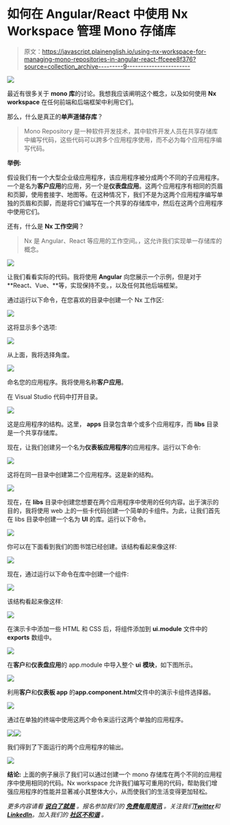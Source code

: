 # 如何在 Angular/React 中使用 Nx Workspace 管理 Mono 存储库

> 原文：<https://javascript.plainenglish.io/using-nx-workspace-for-managing-mono-repositories-in-angular-react-ffceee8f376?source=collection_archive---------9----------------------->

![](img/8f21aece817df40a89afdde5e7f43b53.png)

最近有很多关于 **mono 库**的讨论。我想我应该阐明这个概念，以及如何使用 **Nx workspace** 在任何前端和后端框架中利用它们。

那么，什么是真正的**单声道储存库**？

> Mono Repository 是一种软件开发技术，其中软件开发人员在共享存储库中编写代码，这些代码可以跨多个应用程序使用，而不必为每个应用程序编写代码。

**举例:**

假设我们有一个大型企业级应用程序，该应用程序被分成两个不同的子应用程序。一个是名为**客户应用**的应用，另一个是**仪表盘应用**。这两个应用程序有相同的页眉和页脚，使用套接字、地图等。在这种情况下，我们不是为这两个应用程序编写单独的页眉和页脚，而是将它们编写在一个共享的存储库中，然后在这两个应用程序中使用它们。

还有，什么是 **Nx 工作空间**？

> Nx 是 Angular、React 等应用的工作空间。，这允许我们实现单一存储库的概念。

![](img/c42ed5c47689472f44b15522613e7009.png)

让我们看看实际的代码。我将使用 **Angular** 向您展示一个示例，但是对于 **React、Vue、**等，实现保持不变。，以及任何其他后端框架。

通过运行以下命令，在您喜欢的目录中创建一个 Nx 工作区:

![](img/be82c36ae98425044d2f23d2f46121e3.png)

这将显示多个选项:

![](img/b410421afbcb4182e38fa53e96d8b985.png)

从上面，我将选择角度。

![](img/d284a8d26c253f9956f0ed21c58d7828.png)

命名您的应用程序。我将使用名称**客户应用**。

在 Visual Studio 代码中打开目录。

![](img/4e264b55cc9e18a66c0be4cb375800a5.png)

这是应用程序的结构。这里， **apps** 目录包含单个或多个应用程序，而 **libs** 目录是一个共享存储库。

现在，让我们创建另一个名为**仪表板应用程序**的应用程序。运行以下命令:

![](img/3546342785a2350608d53c2255919820.png)

这将在同一目录中创建第二个应用程序。这是新的结构。

![](img/a7e208c34966cb66a6346d3d16d8ae29.png)

现在，在 **libs** 目录中创建您想要在两个应用程序中使用的任何内容。出于演示的目的，我将使用 web 上的一些卡代码创建一个简单的卡组件。为此，让我们首先在 libs 目录中创建一个名为 **UI** 的库。运行以下命令。

![](img/253a7903fbebba2db852a163926af12a.png)

你可以在下面看到我们的图书馆已经创建。该结构看起来像这样:

![](img/625fb1a30a3a91ad01219f84ff5f8620.png)

现在，通过运行以下命令在库中创建一个组件:

![](img/3facf5c9aba33945a4b0a3c2f2c3c1c6.png)

该结构看起来像这样:

![](img/c99af674ad9df72a0222f7ddd95684a2.png)

在演示卡中添加一些 HTML 和 CSS 后，将组件添加到 **ui.module** 文件中的 **exports** 数组中。

![](img/1bb6ff5ee0d60ae7f955835a1d6fa557.png)

在**客户**和**仪表盘应用**的 app.module 中导入整个 **ui** **模块**，如下图所示。

![](img/7867361ead6869e6dfd76ec6353073ae.png)

利用**客户**和**仪表板 app** 的**app.component.html**文件中的演示卡组件选择器。

![](img/234fc270732245443c7f3c0c4dec1106.png)

通过在单独的终端中使用这两个命令来运行这两个单独的应用程序。

![](img/4844f608c875923944fa2352a8250ddb.png)![](img/59d42b702fc5647414dc44147aad52e9.png)

我们得到了下面运行的两个应用程序的输出。

![](img/5feff5e80eedc6690ddd49b84b10811d.png)

**结论:** 上面的例子展示了我们可以通过创建一个 mono 存储库在两个不同的应用程序中使用相同的代码。Nx workspace 允许我们编写可重用的代码，帮助我们增强应用程序的性能并显著减小其整体大小，从而使我们的生活变得更加轻松。

*更多内容请看* [***说白了就是***](https://plainenglish.io/) *。报名参加我们的* [***免费每周简讯***](http://newsletter.plainenglish.io/) *。关注我们*[***Twitter***](https://twitter.com/inPlainEngHQ)*和*[***LinkedIn***](https://www.linkedin.com/company/inplainenglish/)*。加入我们的* [***社区不和谐***](https://discord.gg/GtDtUAvyhW) *。*